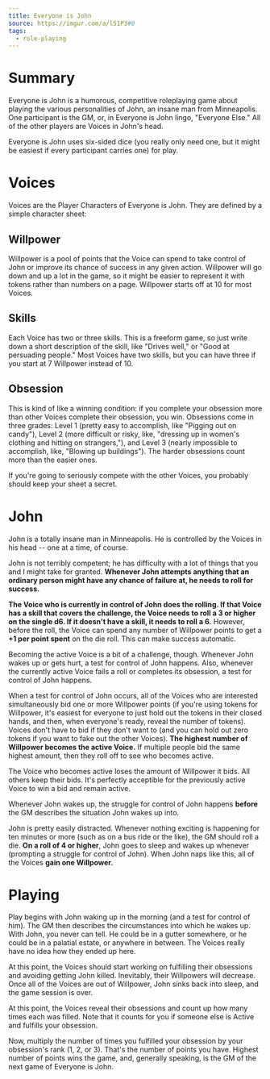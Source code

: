 ```yaml
---
title: Everyone is John
source: https://imgur.com/a/l51P3#0
tags:
  - role-playing
---
```


# Summary
Everyone is John is a humorous, competitive roleplaying game about playing the various personalities of John, an insane man from Minneapolis. One participant is the GM, or, in Everyone is John lingo, "Everyone Else." All of the other players are Voices in John's head.

Everyone is John uses six-sided dice (you really only need one, but it might be easiest if every participant carries one) for play.

# Voices
Voices are the Player Characters of Everyone is John. They are defined by a simple character sheet:

## Willpower
Willpower is a pool of points that the Voice can spend to take control of John or improve its chance of success in any given action. Willpower will go down and up a lot in the game, so it might be easier to represent it with tokens rather than numbers on a page. Willpower starts off at 10 for most Voices.

## Skills
Each Voice has two or three skills. This is a freeform game, so just write down a short description of the skill, like "Drives well," or "Good at persuading people." Most Voices have two skills, but you can have three if you start at 7 Willpower instead of 10.

## Obsession
This is kind of like a winning condition: if you complete your obsession more than other Voices complete their obsession, you win. Obsessions come in three grades: Level 1 (pretty easy to accomplish, like "Pigging out on candy"), Level 2 (more difficult or risky, like, "dressing up in women's clothing and hitting on strangers,"), and Level 3 (nearly impossible to accomplish, like, "Blowing up buildings"). The harder obsessions count more than the easier ones.

If you're going to seriously compete with the other Voices, you probably should keep your sheet a secret.

# John

John is a totally insane man in Minneapolis. He is controlled by the Voices in his head -- one at a time, of course.

John is not terribly competent; he has difficulty with a lot of things that you and I might take for granted. **Whenever John attempts anything that an ordinary person might have any chance of failure at, he needs to roll for success.**

**The Voice who is currently in control of John does the rolling. If that Voice has a skill that covers the challenge, the Voice needs to roll a 3 or higher on the single d6. If it doesn't have a skill, it needs to roll a 6.** However, before the roll, the Voice can spend any number of Willpower points to get a **+1 per point spent** on the die roll. This can make success automatic.

Becoming the active Voice is a bit of a challenge, though. Whenever John wakes up or gets hurt, a test for control of John happens. Also, whenever the currently active Voice fails a roll or completes its obsession, a test for control of John happens.

When a test for control of John occurs, all of the Voices who are interested simultaneously bid one or more Willpower points (if you're using tokens for Willpower, it's easiest for everyone to just hold out the tokens in their closed hands, and then, when everyone's ready, reveal the number of tokens). Voices don't have to bid if they don't want to (and you can hold out zero tokens if you want to fake out the other Voices). **The highest number of Willpower becomes the active Voice.** If multiple people bid the same highest amount, then they roll off to see who becomes active.

The Voice who becomes active loses the amount of Willpower it bids. All others keep their bids. It's perfectly acceptible for the previously active Voice to win a bid and remain active.

Whenever John wakes up, the struggle for control of John happens **before** the GM describes the situation John wakes up into.

John is pretty easily distracted. Whenever nothing exciting is happening for ten minutes or more (such as on a bus ride or the like), the GM should roll a die. **On a roll of 4 or higher**, John goes to sleep and wakes up whenever (prompting a struggle for control of John). When John naps like this, all of the Voices **gain one Willpower.**

# Playing
Play begins with John waking up in the morning (and a test for control of him). The GM then describes the circumstances into which he wakes up. With John, you never can tell. He could be in a gutter somewhere, or he could be in a palatial estate, or anywhere in between. The Voices really have no idea how they ended up here.

At this point, the Voices should start working on fulfilling their obsessions and avoiding getting John killed. Inevitably, their Willpowers will decrease. Once all of the Voices are out of Willpower, John sinks back into sleep, and the game session is over.

At this point, the Voices reveal their obsessions and count up how many times each was filled. Note that it counts for you if someone else is Active and fulfills your obsession.

Now, multiply the number of times you fulfilled your obsession by your obsession's rank (1, 2, or 3). That's the number of points you have. Highest number of points wins the game, and, generally speaking, is the GM of the next game of Everyone is John.
